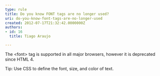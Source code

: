 ```yaml
---
type: rule
title: Do you know FONT tags are no longer used?
uri: do-you-know-font-tags-are-no-longer-used
created: 2012-07-17T21:32:42.0000000Z
authors:
- id: 16
  title: Tiago Araujo

---
```




<span class='intro'> <p></p>
<p>The &lt;font&gt; tag is supported in all major browsers, however it is deprecated since HTML 4.</p> </span>

<div class="greyBox">
<p>Tip&#58; Use CSS to define the font, size, and color of text.</p>
</div>



